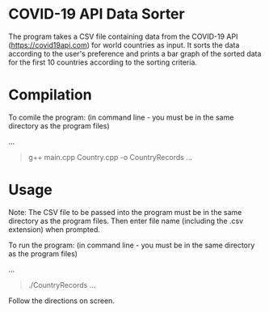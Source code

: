 # COVID-19 API Data Sorter
The program takes a CSV file containing data from the COVID-19 API (https://covid19api.com) for world countries as input.
It sorts the data according to the user's preference and prints a bar graph of the sorted data for the first 10 countries
according to the sorting criteria.


# Compilation
To comile the program:
(in command line - you must be in the same directory as the program files)

...
> g++ main.cpp Country.cpp -o CountryRecords
...

# Usage
Note: The CSV file to be passed into the program must be in the same directory as the program files.
      Then enter file name (including the .csv extension) when prompted.

To run the program:
(in command line - you must be in the same directory as the program files)

...
> ./CountryRecords
...

Follow the directions on screen.
